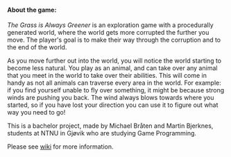 #### About the game:
*The Grass is Always Greener* is an exploration game with a procedurally generated world, where the world gets more corrupted the further you move. The player's goal is to make their way through the corruption and to the end of the world.  

As you move further out into the world, you will notice the world starting to become less natural. 
You play as an animal, and can take over any animal that you meet in the world to take over their abilities. This will come in handy as not all animals can traverse every area in the world. For example: if you find yourself unable to fly over something, it might be because strong winds are pushing you back. 
The wind always blows towards where you started, so if you have lost your direction you can use it to figure out what way you need to go!

This is a bachelor project, made by Michael Bråten and Martin Bjerknes, students at NTNU in Gjøvik who are studying Game Programming.

Please see [wiki](https://github.com/Hifoz/TGAG/wiki) for more information.
